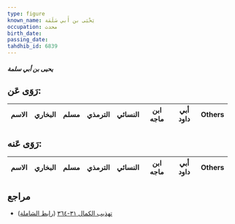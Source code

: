 ```yaml
---
type: figure
known_name: يَحْيَى بن أَبي سَلَمَة
occupation: محدث
birth_date:
passing_date:
tahdhib_id: 6839
---
```

##### يحيى بن أبي سلمة

## رَوَى عَن:
| الاسم | البخاري | مسلم | الترمذي | النسائي | ابن ماجه | أبي داود | Others |
| ----- | ------- | ---- | ------- | ------- | -------- | -------- | ------ |
## رَوَى عَنه:
| الاسم | البخاري | مسلم | الترمذي | النسائي | ابن ماجه | أبي داود | Others |
| ----- | ------- | ---- | ------- | ------- | -------- | -------- | ------ |
## مراجع
- [تهذيب الكمال ٣١-٣٦٤](obsidian://open?vault=Tahdhib-al-Kamal&file=Figures/٦٨٣٩-يحيى%20بن%20أبي%20سلمة) ([رابط الشاملة](https://shamela.ws/book/3722/16912))